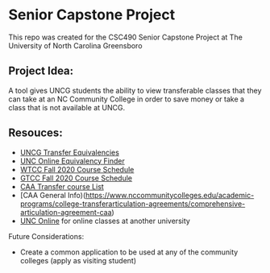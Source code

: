# Senior Capstone Project

This repo was created for the CSC490 Senior Capstone Project at The University of North Carolina Greensboro

## Project Idea:

A tool gives UNCG students the ability to view transferable classes that they can take at an NC Community College in order to save money or take a class that is not available at UNCG.

## Resouces:
- [UNCG Transfer Equivalencies](https://tes.collegesource.com/publicview/TES_publicview01.aspx?rid=200AB5D2-A95C-4895-9836-300D49A73FD1&aid=CFC487EB-2770-451B-8B5D-A20C08DB6323)
- [UNC Online Equivalency Finder](https://online.northcarolina.edu/courses/equivs.php)
- [WTCC Fall 2020 Course Schedule](https://webadvisor.waketech.edu/docs/2020FA_Schedule.pdf)
- [GTCC Fall 2020 Course Schedule](https://www.gtcc.edu/_files/registration/gtcc_fall_2020_course_schedule.pdf)
- [CAA Transfer course List](https://www.nccommunitycolleges.edu/sites/default/files/basic-pages/academic-programs/attachments/transfer_course_list_appendixg_2020.pdf)
- [CAA General Info)(https://www.nccommunitycolleges.edu/academic-programs/college-transferarticulation-agreements/comprehensive-articulation-agreement-caa)
- [UNC Online](https://www.gtcc.edu/_files/registration/gtcc_fall_2020_course_schedule.pdf) for online classes at another university

Future Considerations:
- Create a common application to be used at any of the community colleges (apply as visiting student)

